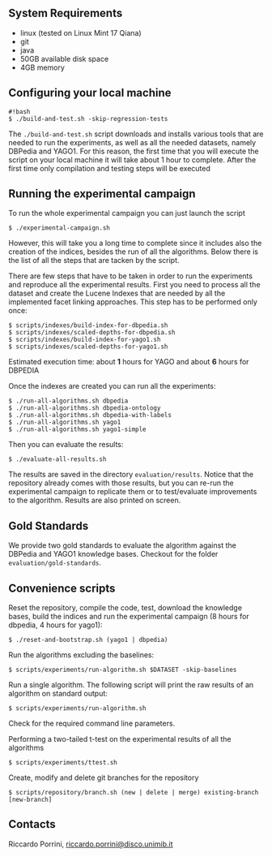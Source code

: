 ## System Requirements

* linux (tested on Linux Mint 17 Qiana)
* git
* java
* 50GB available disk space
* 4GB memory

## Configuring your local machine

```
#!bash
$ ./build-and-test.sh -skip-regression-tests
```

The ```./build-and-test.sh``` script downloads and installs various tools that are needed to run the experiments, as well as all the needed datasets, namely DBPedia and YAGO1. For this reason, the first time that you will execute the script on your local machine it will take about 1 hour to complete. After the first time only compilation and testing steps will be executed

## Running the experimental campaign

To run the whole experimental campaign you can just launch the script

```
$ ./experimental-campaign.sh 
```

However, this will take you a long time to complete since it includes also the creation of the indices, besides the run of all the algorithms. Below there is the list of all the steps that are tacken by the script.

There are few steps that have to be taken in order to run the experiments and reproduce all the experimental results. First you need to process all the dataset and create the Lucene Indexes that are needed by all the implemented facet linking approaches. This step has to be performed only once:

```
$ scripts/indexes/build-index-for-dbpedia.sh
$ scripts/indexes/scaled-depths-for-dbpedia.sh
$ scripts/indexes/build-index-for-yago1.sh
$ scripts/indexes/scaled-depths-for-yago1.sh
```
Estimated execution time: about __1__ hours for YAGO and about __6__ hours for DBPEDIA

Once the indexes are created you can run all the experiments:

```
$ ./run-all-algorithms.sh dbpedia
$ ./run-all-algorithms.sh dbpedia-ontology
$ ./run-all-algorithms.sh dbpedia-with-labels
$ ./run-all-algorithms.sh yago1
$ ./run-all-algorithms.sh yago1-simple
```

Then you can evaluate the results:

```
$ ./evaluate-all-results.sh
```

The results are saved in the directory ```evaluation/results```. Notice that the repository already comes with those results, but you can re-run the experimental campaign to replicate them or to test/evaluate improvements to the algorithm. Results are also printed on screen.

## Gold Standards

We provide two gold standards to evaluate the algorithm against the DBPedia and YAGO1 knowledge bases. Checkout for the folder ```evaluation/gold-standards```.

## Convenience scripts

Reset the repository, compile the code, test, download the knowledge bases, build the indices and run the experimental campaign (8 hours for dbpedia, 4 hours for yago1):
```
$ ./reset-and-bootstrap.sh (yago1 | dbpedia)
``` 

Run the algorithms excluding the baselines:
```
$ scripts/experiments/run-algorithm.sh $DATASET -skip-baselines
``` 

Run a single algorithm. The following script will print the raw results of an algorithm on standard output:
```
$ scripts/experiments/run-algorithm.sh
``` 
Check for the required command line parameters.


Performing a two-tailed t-test on the experimental results of all the algorithms
```
$ scripts/experiments/ttest.sh
```

Create, modify and delete git branches for the repository
```
$ scripts/repository/branch.sh (new | delete | merge) existing-branch [new-branch] 
```

## Contacts

Riccardo Porrini, [riccardo.porrini@disco.unimib.it](mailto:riccardo.porrini@disco.unimib.it)

